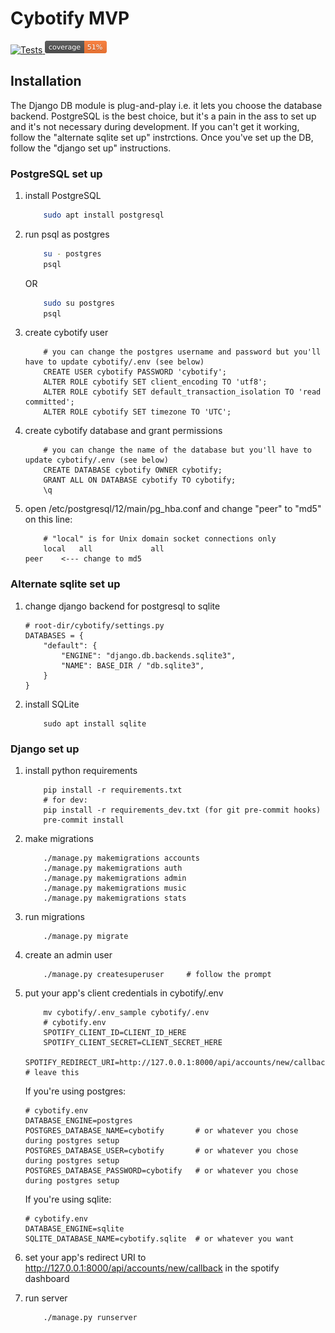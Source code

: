# Cybotify MVP
<div>
  <a href="https://github.com/fpringle/cybotify_mvp/actions/workflows/push_tests.yml">
    <img src="https://github.com/fpringle/cybotify_mvp/actions/workflows/push_tests.yml/badge.svg" height="20" alt="Tests" title="Tests">
  </a>
  <a href="https://github.com/fpringle/cybotify_mvp/actions/workflows/push_tests.yml">
    <img src="images/coverage.svg" height="20" alt="Test coverage" title="Test coverage">
  </a>
</div>


## Installation

The Django DB module is plug-and-play i.e. it lets you choose the database backend.
PostgreSQL is the best choice, but it's a pain in the ass to set up and it's not
necessary during development. If you can't get it working, follow the "alternate
sqlite set up" instrctions. Once you've set up the DB, follow the "django set up"
instructions.



### PostgreSQL set up
1. install PostgreSQL
    ```bash
        sudo apt install postgresql
    ```
2. run psql as postgres
    ```bash
        su - postgres
        psql
    ```
    OR
    ```bash
        sudo su postgres
        psql
    ```

3. create cybotify user
    ```psql
        # you can change the postgres username and password but you'll have to update cybotify/.env (see below)
        CREATE USER cybotify PASSWORD 'cybotify';
        ALTER ROLE cybotify SET client_encoding TO 'utf8';
        ALTER ROLE cybotify SET default_transaction_isolation TO 'read committed';
        ALTER ROLE cybotify SET timezone TO 'UTC';
    ```

4. create cybotify database and grant permissions
    ```psql
        # you can change the name of the database but you'll have to update cybotify/.env (see below)
        CREATE DATABASE cybotify OWNER cybotify;
        GRANT ALL ON DATABASE cybotify TO cybotify;
        \q
    ```

5. open /etc/postgresql/12/main/pg_hba.conf and change "peer" to "md5" on this line:
    ```
        # "local" is for Unix domain socket connections only
        local   all             all                                     peer    <--- change to md5
    ```

### Alternate sqlite set up

1. change django backend for postgresql to sqlite
    ```
    # root-dir/cybotify/settings.py
    DATABASES = {
        "default": {
            "ENGINE": "django.db.backends.sqlite3",
            "NAME": BASE_DIR / "db.sqlite3",
        }
    }

    ```
2. install SQLite
    ```
        sudo apt install sqlite
    ```


### Django set up

1. install python requirements
    ```
        pip install -r requirements.txt
        # for dev:
        pip install -r requirements_dev.txt (for git pre-commit hooks)
        pre-commit install
    ```

2. make migrations
    ```
        ./manage.py makemigrations accounts
        ./manage.py makemigrations auth
        ./manage.py makemigrations admin
        ./manage.py makemigrations music
        ./manage.py makemigrations stats
    ```

3. run migrations
    ```
        ./manage.py migrate
    ```

4. create an admin user
    ```
        ./manage.py createsuperuser     # follow the prompt
    ```

5. put your app's client credentials in cybotify/.env
    ```
        mv cybotify/.env_sample cybotify/.env
        # cybotify.env
        SPOTIFY_CLIENT_ID=CLIENT_ID_HERE
        SPOTIFY_CLIENT_SECRET=CLIENT_SECRET_HERE
        SPOTIFY_REDIRECT_URI=http://127.0.0.1:8000/api/accounts/new/callback    # leave this
    ```
    
    If you're using postgres:
    ```
    # cybotify.env
    DATABASE_ENGINE=postgres
    POSTGRES_DATABASE_NAME=cybotify       # or whatever you chose during postgres setup
    POSTGRES_DATABASE_USER=cybotify       # or whatever you chose during postgres setup
    POSTGRES_DATABASE_PASSWORD=cybotify   # or whatever you chose during postgres setup
    ```
    
    If you're using sqlite:
    ```
    # cybotify.env
    DATABASE_ENGINE=sqlite
    SQLITE_DATABASE_NAME=cybotify.sqlite  # or whatever you want
    ```

6. set your app's redirect URI to http://127.0.0.1:8000/api/accounts/new/callback in the spotify dashboard

7. run server
    ```
        ./manage.py runserver
    ```
